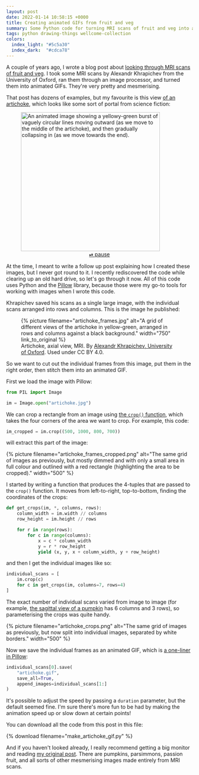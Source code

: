 ```yaml
---
layout: post
date: 2022-01-14 10:58:15 +0000
title: Creating animated GIFs from fruit and veg
summary: Some Python code for turning MRI scans of fruit and veg into animated GIFs.
tags: python drawing-things wellcome-collection
colors:
  index_light: "#5c5a30"
  index_dark:  "#cdca78"
---
```


A couple of years ago, I wrote a blog post about [looking through MRI scans of fruit and veg][stacks].
I took some MRI scans by Alexandr Khrapichev from the University of Oxford, ran them through an image processor, and turned them into animated GIFs.
They're very pretty and mesmerising.

That post has dozens of examples, but my favourite is this view [of an artichoke][artichoke], which looks like some sort of portal from science fiction:

<script>
  function toggle() {
    var img = document.getElementById("artichoke");
    var toggleControl = document.getElementById("toggleControl");

    console.log(img.src);

    if (img.src.endsWith(".jpg")) {
      img.src = "/images/2022/artichoke.gif";
      toggleControl.innerHTML = "&#x23EF;&#xFE0E; pause";
    } else {
      img.src = "/images/2022/artichoke.jpg";
      toggleControl.innerHTML = "&#x23EF;&#xFE0E; play";
    }
  }
</script>

<figure>
  <img src="/images/2022/artichoke.gif" id="artichoke" style="width: 375px;" alt="An animated image showing a yellowy-green burst of vaguely circular lines moving outward (as we move to the middle of the artichoke), and then gradually collapsing in (as we move towards the end).">
  <center>
    <a href="#artichoke" onclick="script:toggle()" id="toggleControl">&#x23EF;&#xFE0E; pause</a>
  </center>
</figure>

At the time, I meant to write a follow up post explaining how I created these images, but I never got round to it.
I recently rediscovered the code while clearing up an old hard drive, so let's go through it now.
All of this code uses Python and the [Pillow] library, because those were my go-to tools for working with images when I wrote this code.

Khrapichev saved his scans as a single large image, with the individual scans arranged into rows and columns.
This is the image he published:

<figure>
  {%
    picture
    filename="artichoke_frames.jpg"
    alt="A grid of different views of the artichoke in yellow-green, arranged in rows and columns against a black background."
    width="750"
    link_to_original
  %}
  <figcaption>
    Artichoke, axial view, MRI.
    By <a href="https://wellcomecollection.org/works/b9g485fs">Alexandr Khrapichev, University of Oxford</a>.
    Used under CC BY 4.0.
  </figcaption>
</figure>

So we want to cut out the individual frames from this image, put them in the right order, then stitch them into an animated GIF.

First we load the image with Pillow:

```python
from PIL import Image

im = Image.open("artichoke.jpg")
```

We can crop a rectangle from an image using [the `crop()` function][crop_function], which takes the four corners of the area we want to crop.
For example, this code:

```python
im_cropped = im.crop((500, 1000, 800, 700))
```

will extract this part of the image:

{%
  picture
  filename="artichoke_frames_cropped.png"
  alt="The same grid of images as previously, but mostly dimmed and with only a small area in full colour and outlined with a red rectangle (highlighting the area to be cropped)."
  width="500"
%}

I started by writing a function that produces the 4-tuples that are passed to the `crop()` function.
It moves from left-to-right, top-to-bottom, finding the coordinates of the crops:

```python
def get_crops(im, *, columns, rows):
    column_width = im.width // columns
    row_height = im.height // rows

    for r in range(rows):
        for c in range(columns):
            x = c * column_width
            y = r * row_height
            yield (x, y, x + column_width, y + row_height)
```

and then I get the individual images like so:

```python
individual_scans = [
    im.crop(c)
    for c in get_crops(im, columns=7, rows=4)
]
```

The exact number of individual scans varied from image to image (for example, [the sagittal view of a pumpkin][pumpkin] has 6 columns and 3 rows), so parameterising the crops was quite handy.

{%
  picture
  filename="artichoke_crops.png"
  alt="The same grid of images as previously, but now split into individual images, separated by white borders."
  width="500"
%}

Now we save the individual frames as an animated GIF, which is [a one-liner in Pillow][save_gifs]:

```python
individual_scans[0].save(
    "artichoke.gif",
    save_all=True,
    append_images=individual_scans[1:]
)
```

It's possible to adjust the speed by passing a `duration` parameter, but the default seemed fine.
I'm sure there's more fun to be had by making the animation speed up or slow down at certain points!

You can download all the code from this post in this file:

{% download filename="make_artichoke_gif.py" %}

And if you haven't looked already, I really recommend getting a big monitor and reading [my original post][stacks].
There are pumpkins, parsimmons, passion fruit, and all sorts of other mesmerising images made entirely from MRI scans.

[stacks]: https://stacks.wellcomecollection.org/peering-through-mri-scans-of-fruit-and-veg-part-1-a2e8b07bde6f
[artichoke]: https://wellcomecollection.org/works/b9g485fs
[Pillow]: https://pypi.org/project/Pillow/
[collection]: https://wellcomecollection.org/works/b9g485fs
[crop_function]: https://pillow.readthedocs.io/en/stable/reference/Image.html#PIL.Image.Image.crop
[pumpkin]: https://wellcomecollection.org/works/z3cja6w4
[save_gifs]: https://pillow.readthedocs.io/en/stable/handbook/image-file-formats.html?highlight=gif#saving
